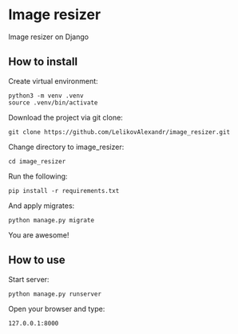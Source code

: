 # Image resizer

Image resizer on Django

## How to install
Create virtual environment:
```
python3 -m venv .venv
source .venv/bin/activate
```
Download the project via git clone:
```
git clone https://github.com/LelikovAlexandr/image_resizer.git
```
Change directory to image_resizer:
```
cd image_resizer
```
Run the following:
```
pip install -r requirements.txt
```
And apply migrates:
```
python manage.py migrate
```
You are awesome!
## How to use
Start server:
```
python manage.py runserver
```
Open your browser and type:
```
127.0.0.1:8000 
```
